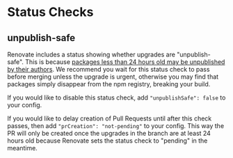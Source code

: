 # Status Checks

## unpublish-safe

Renovate includes a status showing whether upgrades are "unpublish-safe". This
is because
[packages less than 24 hours old may be unpublished by their authors](https://docs.npmjs.com/cli/unpublish).
We recommend you wait for this status check to pass before merging unless the
upgrade is urgent, otherwise you may find that packages simply disappear from
the npm registry, breaking your build.

If you would like to disable this status check, add `"unpublishSafe": false` to
your config.

If you would like to delay creation of Pull Requests until after this check
passes, then add `"prCreation": "not-pending"` to your config. This way the PR
will only be created once the upgrades in the branch are at least 24 hours old
because Renovate sets the status check to "pending" in the meantime.
